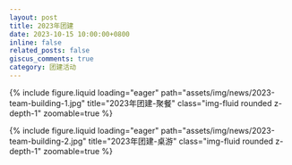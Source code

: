 ```yaml
---
layout: post
title: 2023年团建
date: 2023-10-15 10:00:00+0800
inline: false
related_posts: false
giscus_comments: true
category: 团建活动
---
```


{% include figure.liquid loading="eager" path="assets/img/news/2023-team-building-1.jpg" title="2023年团建-聚餐" class="img-fluid rounded z-depth-1" zoomable=true %}

{% include figure.liquid loading="eager" path="assets/img/news/2023-team-building-2.jpg" title="2023年团建-桌游" class="img-fluid rounded z-depth-1" zoomable=true %}

